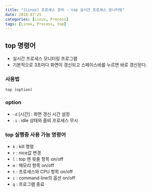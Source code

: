 ```yaml
---
title: "[Linux] 프로세스 관리 - top 실시간 프로세스 모니터링"
date: 2018-07-25
categories: [Linux, Process]
tags: [Linux, Process, top]
---
```


## top 명령어
- 실시간 프로세스 모니터링 프로그램
- 기본적으로 3초마다 화면이 갱신되고 스페이스바를 누르면 바로 갱신된다.

### 사용법
```
top (option)
```

### option
- `-d` [시간] : 화면 갱신 시간 설정
- `-i` : idle 상태와 좀비 프로세스 무시

### top 실행중 사용 가능 명령어
- `k` : kill 명령
- `r` : nice값 변경
- `l` : top 맨 윗줄 항목 on/off
- `m` : 메모리 항목 on/off
- `t` : 프로세스와 CPU 항목 on/off
- `c` : command line의 옵션 on/off
- `q` : 프로그램 종료